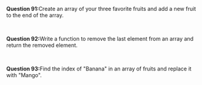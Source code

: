 <p><b>Question 91:</b>Create an array of your three favorite fruits and add a new fruit to the end of the array.</p>
<br>
<p><b>Question 92:</b>Write a function to remove the last element from an array and return the removed element.</p>
<br>
<p><b>Question 93:</b>Find the index of "Banana" in an array of fruits and replace it with "Mango".</p>
